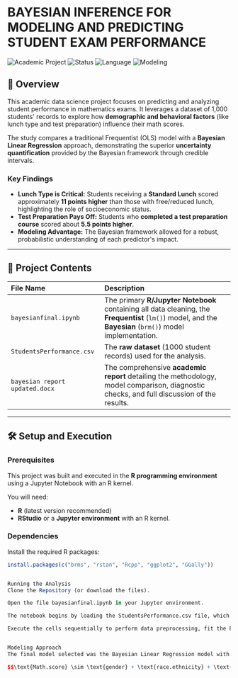 # BAYESIAN INFERENCE FOR MODELING AND PREDICTING STUDENT EXAM PERFORMANCE

![Academic Project](https://img.shields.io/badge/Project_Type-Academic%20%7C%20Data%20Science-blue)
![Status](https://img.shields.io/badge/Status-Completed-success)
![Language](https://img.shields.io/badge/Language-R-blue)
![Modeling](https://img.shields.io/badge/Modeling-Bayesian%20Inference-brightgreen)

## 📄 Overview

This academic data science project focuses on predicting and analyzing student performance in mathematics exams. It leverages a dataset of 1,000 students' records to explore how **demographic and behavioral factors** (like lunch type and test preparation) influence their math scores.

The study compares a traditional Frequentist (OLS) model with a **Bayesian Linear Regression** approach, demonstrating the superior **uncertainty quantification** provided by the Bayesian framework through credible intervals.

### Key Findings

* **Lunch Type is Critical:** Students receiving a **Standard Lunch** scored approximately **11 points higher** than those with free/reduced lunch, highlighting the role of socioeconomic status.
* **Test Preparation Pays Off:** Students who **completed a test preparation course** scored about **5.5 points higher**.
* **Modeling Advantage:** The Bayesian framework allowed for a robust, probabilistic understanding of each predictor's impact.

---

## 💾 Project Contents

| File Name | Description |
| :--- | :--- |
| `bayesianfinal.ipynb` | The primary **R/Jupyter Notebook** containing all data cleaning, the **Frequentist** (`lm()`) model, and the **Bayesian** (`brm()`) model implementation. |
| `StudentsPerformance.csv` | The **raw dataset** (1000 student records) used for the analysis. |
| `bayesian report updated.docx` | The comprehensive **academic report** detailing the methodology, model comparison, diagnostic checks, and full discussion of the results. |

---

## 🛠️ Setup and Execution

### Prerequisites

This project was built and executed in the **R programming environment** using a Jupyter Notebook with an R kernel.

You will need:
* **R** (latest version recommended)
* **RStudio** or a **Jupyter environment** with an R kernel.

### Dependencies

Install the required R packages:

```R
install.packages(c("brms", "rstan", "Rcpp", "ggplot2", "GGally"))


Running the Analysis
Clone the Repository (or download the files).

Open the file bayesianfinal.ipynb in your Jupyter environment.

The notebook begins by loading the StudentsPerformance.csv file, which is included in this repository.

Execute the cells sequentially to perform data preprocessing, fit the Frequentist model, and run the Bayesian MCMC analysis (which utilizes the NUTS sampler).


Modeling Approach
The final model selected was the Bayesian Linear Regression model with the following structure:

$$\text{Math.score} \sim \text{gender} + \text{race.ethnicity} + \text{parental.education} + \text{lunch} + \text{test.preparation.course} $$ * **Model:** Bayesian Linear Regression, fitted with the `brms` package. * **Sampling:** Markov Chain Monte Carlo (MCMC) using the **No-U-Turn Sampler (NUTS)**. * **Priors:** Weakly informative Normal (0, 10) priors were used for the regression coefficients. ## 📧 Contact **Vigneshwar Lokoji** * *Feel free to connect or ask questions about the project or code.* ``` ```$$

